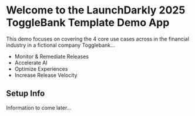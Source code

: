 # Welcome to the LaunchDarkly 2025 ToggleBank Template Demo App

This demo focuses on covering the 4 core use cases across in the financial industry in a fictional company Togglebank... 

- Monitor & Remediate Releases
- Accelerate AI
- Optimize Experiences
- Increase Release Velocity

## Setup Info
Information to come later...
<!-- Please follow instructions provided in this [confluence document](https://launchdarkly.atlassian.net/wiki/spaces/REV/pages/2773942302/Demo+Instances+2024+-+Technical): -->
